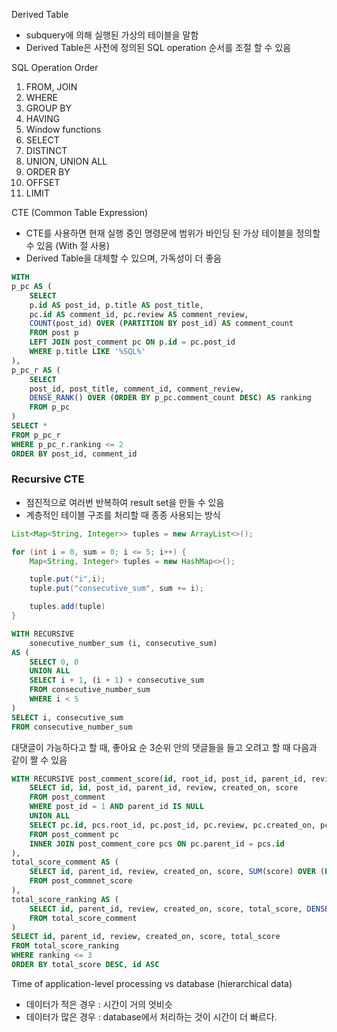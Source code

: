 Derived Table 
- subquery에 의해 실행된 가상의 테이블을 말함
- Derived Table은 사전에 정의된 SQL operation 순서를 조절 할 수 있음

SQL Operation Order
1. FROM, JOIN
2. WHERE
3. GROUP BY
4. HAVING
5. Window functions
6. SELECT
7. DISTINCT
8. UNION, UNION ALL
9. ORDER BY
10. OFFSET
11. LIMIT

CTE (Common Table Expression)
- CTE를 사용하면 현재 실행 중인 명령문에 범위가 바인딩 된 가상 테이블을 정의할 수 있음 (With 절 사용)
- Derived Table을 대체할 수 있으며, 가독성이 더 좋음
```sql
WITH 
p_pc AS (
	SELECT 
	p.id AS post_id, p.title AS post_title,
	pc.id AS comment_id, pc.review AS comment_review,
	COUNT(post_id) OVER (PARTITION BY post_id) AS comment_count
	FROM post p 
	LEFT JOIN post_comment pc ON p.id = pc.post_id
	WHERE p.title LIKE '%SQL%'
),
p_pc_r AS (
	SELECT 
	post_id, post_title, comment_id, comment_review,
	DENSE_RANK() OVER (ORDER BY p_pc.comment_count DESC) AS ranking
	FROM p_pc
)
SELECT *
FROM p_pc_r
WHERE p_pc_r.ranking <= 2 
ORDER BY post_id, comment_id
```

### Recursive CTE
- 점진적으로 여러번 반복하여 result set을 만들 수 있음
- 계층적인 테이블 구조를 처리할 때 종종 사용되는 방식
```java
List<Map<String, Integer>> tuples = new ArrayList<>();

for (int i = 0, sum = 0; i <= 5; i++) {
	Map<String, Integer> tuples = new HashMap<>();

	tuple.put("i",i);
	tuple.put("consecutive_sum", sum += i);

	tuples.add(tuple)
}
```

```sql
WITH RECURSIVE
	sonecutive_number_sum (i, consecutive_sum)
AS (
	SELECT 0, 0
	UNION ALL 
	SELECT i + 1, (i + 1) + consecutive_sum
	FROM consecutive_number_sum
	WHERE i < 5
)
SELECT i, consecutive_sum
FROM consecutive_number_sum
```

대댓글이 가능하다고 할 때, 좋아요 순 3순위 안의 댓글들을 들고 오려고 할 때 다음과 같이 짤 수 있음
```sql
WITH RECURSIVE post_comment_score(id, root_id, post_id, parent_id, review, created_on, score) AS (
	SELECT id, id, post_id, parent_id, review, created_on, score
	FROM post_comment
	WHERE post_id = 1 AND parent_id IS NULL
	UNION ALL 
	SELECT pc.id, pcs.root_id, pc.post_id, pc.review, pc.created_on, pc.score
	FROM post_comment pc
	INNER JOIN post_comment_core pcs ON pc.parent_id = pcs.id
),
total_score_comment AS (
	SELECT id, parent_id, review, created_on, score, SUM(score) OVER (PARTITION BY root_id) AS total_score
	FROM post_commnet_score
),
total_score_ranking AS (
	SELECT id, parent_id, review, created_on, score, total_score, DENSE_RANK() OVER (ORDER BY total_score DESC) AS ranking
	FROM total_score_comment
)
SELECT id, parent_id, review, created_on, score, total_score
FROM total_score_ranking
WHERE ranking <= 3
ORDER BY total_score DESC, id ASC
```

Time of application-level processing vs database (hierarchical data)
- 데이터가 적은 경우 : 시간이 거의 엇비슷
- 데이터가 많은 경우 : database에서 처리하는 것이 시간이 더 빠르다.